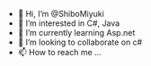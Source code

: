 - 👋 Hi, I’m @ShiboMiyuki
- 👀 I’m interested in C#, Java
- 🌱 I’m currently learning Asp.net
- 💞️ I’m looking to collaborate on c#
- 📫 How to reach me ...

<!---
ShiboMiyuki/ShiboMiyuki is a ✨ special ✨ repository because its `README.md` (this file) appears on your GitHub profile.
You can click the Preview link to take a look at your changes.
--->
